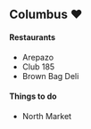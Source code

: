 ## Columbus :heart:

#### Restaurants
- Arepazo
- Club 185
- Brown Bag Deli


#### Things to do
- North Market
